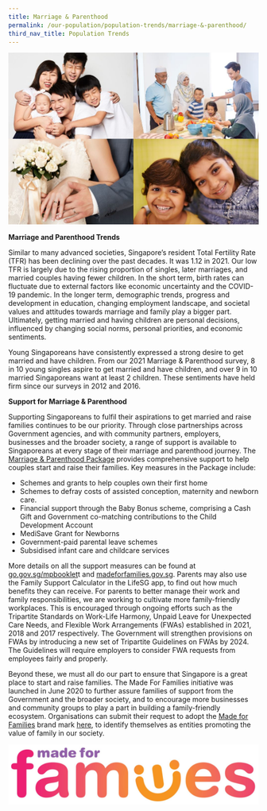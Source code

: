 ```yaml
---
title: Marriage & Parenthood
permalink: /our-population/population-trends/marriage-&-parenthood/
third_nav_title: Population Trends
---
```

![Family collage](/images/stock-image-19.JPG)

**Marriage and Parenthood Trends**

Similar to many advanced societies, Singapore’s resident Total Fertility Rate (TFR) has been declining over the past decades. It was 1.12 in 2021. Our low TFR is largely due to the rising proportion of singles, later marriages, and married couples having fewer children. In the short term, birth rates can fluctuate due to external factors like economic uncertainty and the COVID-19 pandemic. In the longer term, demographic trends, progress and development in education, changing employment landscape, and societal values and attitudes towards marriage and family play a bigger part. Ultimately, getting married and having children are personal decisions, influenced by changing social norms, personal priorities, and economic sentiments.

Young Singaporeans have consistently expressed a strong desire to get married and have children. From our 2021 Marriage & Parenthood survey, 8 in 10 young singles aspire to get married and have children, and over 9 in 10 married Singaporeans want at least 2 children. These sentiments have held firm since our surveys in 2012 and 2016.

**Support for Marriage & Parenthood**

Supporting Singaporeans to fulfil their aspirations to get married and raise families continues to be our priority. Through close partnerships across Government agencies, and with community partners, employers, businesses and the broader society, a range of support is available to Singaporeans at every stage of their marriage and parenthood journey.
The [Marriage & Parenthood Package](https://www.go.gov.sg/mpbooklet) provides comprehensive support to help couples start and raise their families. Key measures in the Package include:
*	Schemes and grants to help couples own their first home
*	Schemes to defray costs of assisted conception, maternity and newborn care. 
*	Financial support through the Baby Bonus scheme, comprising a Cash Gift and Government co-matching contributions to the Child Development Account
*	MediSave Grant for Newborns
*	Government-paid parental leave schemes
*	Subsidised infant care and childcare services 

More details on all the support measures can be found at [go.gov.sg/mpbooklet](go.gov.sg/mpbooklet)t and [madeforfamilies.gov.sg](madeforfamilies.gov.sg). Parents may also use the Family Support Calculator in the LifeSG app, to find out how much benefits they can receive.
For parents to better manage their work and family responsibilities, we are working to cultivate more family-friendly workplaces.  This is encouraged through ongoing efforts such as the Tripartite Standards on Work-Life Harmony, Unpaid Leave for Unexpected Care Needs, and Flexible Work Arrangements (FWAs) established in 2021, 2018 and 2017 respectively. The Government will strengthen provisions on FWAs by introducing a new set of Tripartite Guidelines on FWAs by 2024. The Guidelines will require employers to consider FWA requests from employees fairly and properly.

Beyond these, we must all do our part to ensure that Singapore is a great place to start and raise families. The Made For Families initiative was launched in June 2020 to further assure families of support from the Government and the broader society, and to encourage more businesses and community groups to play a part in building a family-friendly ecosystem. Organisations can submit their request to adopt the [Made for Families](https://www.madeforfamilies.gov.sg/) brand mark [here](https://www.madeforfamilies.gov.sg/PartnersDeals/dealspartners?partnersq=&partnercategory=all&partnerpage=1&dealsq=&dealcategory=all&dealpage=1), to identify themselves as entities promoting the value of family in our society.

![Made For Families Brand Mark](/images/MFF-small.jpg)
